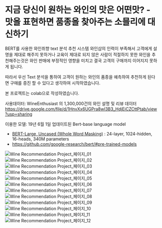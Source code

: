# 지금 당신이 원하는 와인의 맛은 어떤맛? - 맛을 표현하면 품종을 찾아주는 소믈리에 대신하기 
BERT를 사용한 와인취향 text 분석 추천 시스템
와인샵의 인력이 부족해서 고객에게 설명을 제대로 해주지 못하거나 교육이 제대로 되지 않은 사람이 적절하지 못한 와인을 추천해주는것은 와인 판매에 부정적인 영향을 미치고 결국 고객의 구매까지 이어지지 못하게 됩니다. 

따라서 우선 Text 분석을 통하여 고객이 원하는 와인의 품종을 예측하여 추천하게 된다면 구매를 증진 할 수 있다고 생각하여 시작하였습니다.

본 프로젝트는 colab으로 작성하였습니다. 

사용데이터: WineEnthusiast 의 1,300,000건의 와인 설명 및 리뷰 데이터
https://drive.google.com/file/d/1HnvXx6UGPra8wI3B3_HdjEiCZCttPtab/view?usp=sharing

이용한 모델:  19년 6월 1일 업데이트된 Bert-base language model
- [BERT-Large, Uncased (Whole Word Masking)](https://storage.googleapis.com/bert_models/2019_05_30/wwm_uncased_L-24_H-1024_A-16.zip)
  : 24-layer, 1024-hidden, 16-heads, 340M parameters
- https://github.com/google-research/bert/#pre-trained-models

![Wine Recommendation Project_페이지_01](https://user-images.githubusercontent.com/83590357/178478192-72a8b9b0-fa39-4255-802b-e43c326b0e92.png)
![Wine Recommendation Project_페이지_02](https://user-images.githubusercontent.com/83590357/178478214-375460b9-eacb-42c4-920f-c23462a7aa1f.png)
![Wine Recommendation Project_페이지_03](https://user-images.githubusercontent.com/83590357/178478217-130e0699-6c00-44d5-bc98-f66c22442247.png)
![Wine Recommendation Project_페이지_04](https://user-images.githubusercontent.com/83590357/178478220-2d181991-7fd1-49a4-b4a7-006c11abe540.png)
![Wine Recommendation Project_페이지_05](https://user-images.githubusercontent.com/83590357/178478227-51cd76ed-1f0c-4aa0-9194-003527569932.png)
![Wine Recommendation Project_페이지_06](https://user-images.githubusercontent.com/83590357/178478234-166f6427-7667-4db3-90c2-24f19dded21f.png)
![Wine Recommendation Project_페이지_07](https://user-images.githubusercontent.com/83590357/178478238-1508f98d-6f2e-4edd-ade3-66b5735890d3.png)
![Wine Recommendation Project_페이지_08](https://user-images.githubusercontent.com/83590357/178478246-453a46b5-c99b-4845-8a56-b503f3f61898.png)
![Wine Recommendation Project_페이지_09](https://user-images.githubusercontent.com/83590357/178478258-dd3a66c1-54cb-4def-b4b8-c20d1e714d99.png)
![Wine Recommendation Project_페이지_10](https://user-images.githubusercontent.com/83590357/178478285-5085d91d-b9c3-479f-ae84-3dcc4599fdac.png)
![Wine Recommendation Project_페이지_11](https://user-images.githubusercontent.com/83590357/178478317-a4927e19-0e19-41f6-936a-1a83932bcb82.png)
![Wine Recommendation Project_페이지_12](https://user-images.githubusercontent.com/83590357/178478318-964d93fa-a800-4f0a-957a-1aab0e43faac.png)

